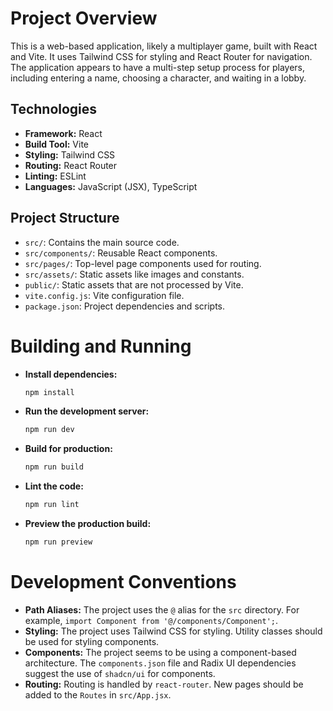 # Project Overview

This is a web-based application, likely a multiplayer game, built with React and Vite. It uses Tailwind CSS for styling and React Router for navigation. The application appears to have a multi-step setup process for players, including entering a name, choosing a character, and waiting in a lobby.

## Technologies

*   **Framework:** React
*   **Build Tool:** Vite
*   **Styling:** Tailwind CSS
*   **Routing:** React Router
*   **Linting:** ESLint
*   **Languages:** JavaScript (JSX), TypeScript

## Project Structure

*   `src/`: Contains the main source code.
*   `src/components/`: Reusable React components.
*   `src/pages/`: Top-level page components used for routing.
*   `src/assets/`: Static assets like images and constants.
*   `public/`: Static assets that are not processed by Vite.
*   `vite.config.js`: Vite configuration file.
*   `package.json`: Project dependencies and scripts.

# Building and Running

*   **Install dependencies:**
    ```bash
    npm install
    ```
*   **Run the development server:**
    ```bash
    npm run dev
    ```
*   **Build for production:**
    ```bash
    npm run build
    ```
*   **Lint the code:**
    ```bash
    npm run lint
    ```
*   **Preview the production build:**
    ```bash
    npm run preview
    ```

# Development Conventions

*   **Path Aliases:** The project uses the `@` alias for the `src` directory. For example, `import Component from '@/components/Component';`.
*   **Styling:** The project uses Tailwind CSS for styling. Utility classes should be used for styling components.
*   **Components:** The project seems to be using a component-based architecture. The `components.json` file and Radix UI dependencies suggest the use of `shadcn/ui` for components.
*   **Routing:** Routing is handled by `react-router`. New pages should be added to the `Routes` in `src/App.jsx`.
